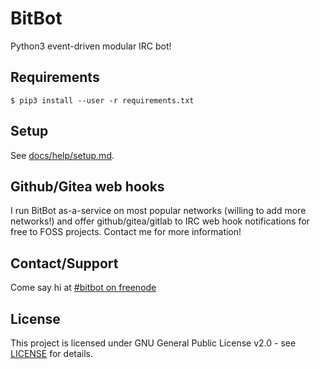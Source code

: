 # BitBot
Python3 event-driven modular IRC bot!

## Requirements
`$ pip3 install --user -r requirements.txt`

## Setup
See [docs/help/setup.md](docs/help/setup.md).

## Github/Gitea web hooks
I run BitBot as-a-service on most popular networks (willing to add more networks!) and offer github/gitea/gitlab to IRC web hook notifications for free to FOSS projects. Contact me for more information!

## Contact/Support
Come say hi at [#bitbot on freenode](https://webchat.freenode.net/?channels=#bitbot)

## License
This project is licensed under GNU General Public License v2.0 - see [LICENSE](LICENSE) for details.

